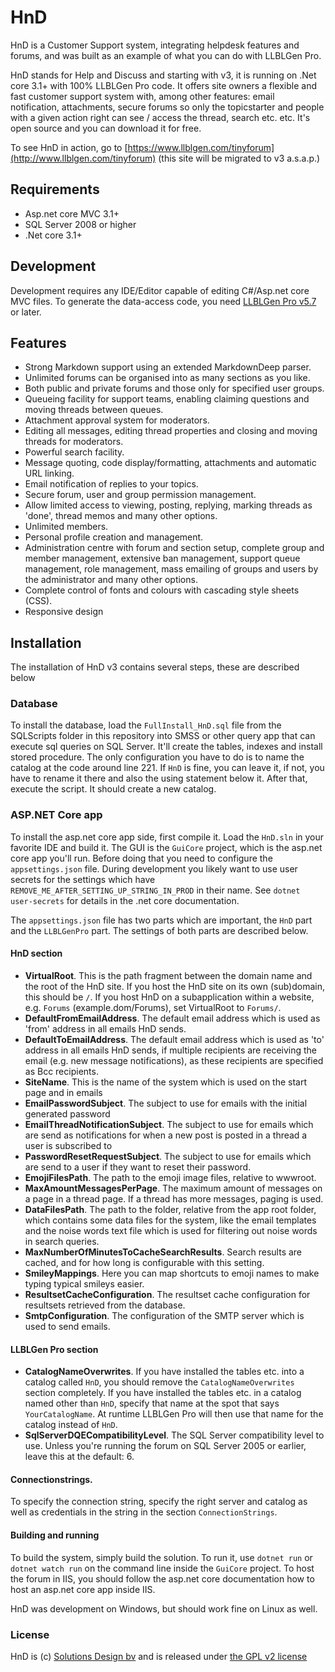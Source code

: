 HnD
===

HnD is a Customer Support system, integrating helpdesk features and forums, and was built as an example of what you can do with LLBLGen Pro.

HnD stands for Help and Discuss and starting with v3, it is running on .Net core 3.1+ with 100% LLBLGen Pro code. It offers site owners a flexible and fast customer support system with, among other features: email notification, attachments, secure forums so only the topicstarter and people with a given action right can see / access the thread, search etc. etc. It's open source and you can download it for free.

To see HnD  in action, go to [https://www.llblgen.com/tinyforum](http://www.llblgen.com/tinyforum) (this site will be migrated to v3 a.s.a.p.)

## Requirements 
* Asp.net core MVC 3.1+
* SQL Server 2008 or higher
* .Net core 3.1+

## Development
Development requires any IDE/Editor capable of editing C#/Asp.net core MVC files. To generate the data-access code, you need [LLBLGen Pro v5.7](https://www.llblgen.com/) or later.

## Features
* Strong Markdown support using an extended MarkdownDeep parser. 
* Unlimited forums can be organised into as many sections as you like.
* Both public and private forums and those only for specified user groups.
* Queueing facility for support teams, enabling claiming questions and moving threads between queues.
* Attachment approval system for moderators.
* Editing all messages, editing thread properties and closing and moving threads for moderators.
* Powerful search facility.
* Message quoting, code display/formatting, attachments and automatic URL linking.
* Email notification of replies to your topics.
* Secure forum, user and group permission management.
* Allow limited access to viewing, posting, replying, marking threads as 'done', thread memos and many other options.
* Unlimited members.
* Personal profile creation and management.
* Administration centre with forum and section setup, complete group and member management, extensive ban management, support queue management, 
role management, mass emailing of groups and users by the administrator and many other options.
* Complete control of fonts and colours with cascading style sheets (CSS).
* Responsive design

## Installation
The installation of HnD v3 contains several steps, these are described below

### Database 
To install the database, load the `FullInstall_HnD.sql` file from the SQLScripts folder in this repository into SMSS or other query app that can execute sql queries on SQL Server. 
It'll create the tables, indexes and install stored procedure. The only configuration you have to do is to name the catalog at the code around line 221. If `HnD` is fine, 
you can leave it, if not, you have to rename it there and also the using statement below it. After that, execute the script. It should create a new catalog. 

### ASP.NET Core app
To install the asp.net core app side, first compile it. Load the `HnD.sln` in your favorite IDE and build it. The GUI is the `GuiCore` project, which is the asp.net core app
you'll run. Before doing that you need to configure the `appsettings.json` file. During development you likely want to use user secrets for the settings which have `REMOVE_ME_AFTER_SETTING_UP_STRING_IN_PROD` in their name. See `dotnet user-secrets` for details in the .net core documentation. 

The `appsettings.json` file has two parts which are important, the `HnD` part and the `LLBLGenPro` part. The settings of both parts are described below. 

#### HnD section

- **VirtualRoot**. This is the path fragment between the domain name and the root of the HnD site. If you host the HnD site on its own (sub)domain, this should be `/`. If you
host HnD on a subapplication within a website, e.g. `Forums` (example.dom/Forums), set VirtualRoot to `Forums/`.
- **DefaultFromEmailAddress**. The default email address which is used as 'from' address in all emails HnD sends. 
- **DefaultToEmailAddress**. The default email address which is used as 'to' address in all emails HnD sends, if multiple recipients are receiving the email (e.g. new 
message notifications), as these recipients are specified as Bcc recipients. 
- **SiteName**. This is the name of the system which is used on the start page and in emails
- **EmailPasswordSubject**. The subject to use for emails with the initial generated password
- **EmailThreadNotificationSubject**. The subject to use for emails which are send as notifications for when a new post is posted in a thread a user is subscribed to
- **PasswordResetRequestSubject**. The subject to use for emails which are send to a user if they want to reset their password.
- **EmojiFilesPath**. The path to the emoji image files, relative to wwwroot. 
- **MaxAmountMessagesPerPage**. The maximum amount of messages on a page in a thread page. If a thread has more messages, paging is used. 
- **DataFilesPath**. The path to the folder, relative from the app root folder, which contains some data files for the system, like the email templates and the noise words text file
which is used for filtering out noise words in search queries.
- **MaxNumberOfMinutesToCacheSearchResults**. Search results are cached, and for how long is configurable with this setting.
- **SmileyMappings**. Here you can map shortcuts to emoji names to make typing typical smileys easier. 
- **ResultsetCacheConfiguration**. The resultset cache configuration for resultsets retrieved from the database. 
- **SmtpConfiguration**. The configuration of the SMTP server which is used to send emails. 

#### LLBLGen Pro section

- **CatalogNameOverwrites**. If you have installed the tables etc. into a catalog called `HnD`, you should remove the `CatalogNameOverwrites` section completely. If you have
installed the tables etc. in a catalog named other than `HnD`, specify that name at the spot that says `YourCatalogName`. At runtime LLBLGen Pro will then use that name for 
the catalog instead of `HnD`.
- **SqlServerDQECompatibilityLevel**. The SQL Server compatibility level to use. Unless you're running the forum on SQL Server 2005 or earlier, leave this at the default: 6.


#### Connectionstrings.

To specify the connection string, specify the right server and catalog as well as credentials in the string in the section `ConnectionStrings`. 

#### Building and running

To build the system, simply build the solution. To run it, use `dotnet run` or `dotnet watch run` on the command line inside the `GuiCore` project. To host the forum in 
IIS, you should follow the asp.net core documentation how to host an asp.net core app inside IIS. 

HnD was development on Windows, but should work fine on Linux as well. 

### License
HnD is (c) [Solutions Design bv](https://www.sd.nl) and is released under [the GPL v2 license](https://github.com/SolutionsDesign/HnD/blob/master/LICENSE.txt)

